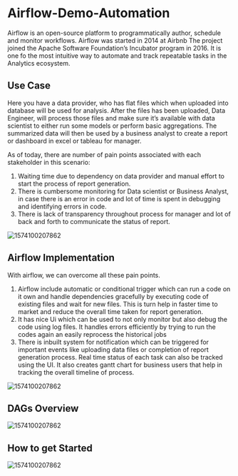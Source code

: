 # Airflow-Demo-Automation


Airflow is an open-source platform to programmatically author, schedule and monitor workflows. Airflow was started in 2014 at Airbnb 
The project joined the Apache Software Foundation’s Incubator program in 2016. It is one fo the most intuitive way to automate and track repeatable tasks in the Analytics ecosystem.

## Use Case

Here you have a data provider, who has flat files which when uploaded into database will be used for analysis. After the files has been uploaded, Data Engineer, will process those files and make sure it’s available with data scientist to either run some models or perform basic aggregations. The summarized data will then be used by a business analyst to create a report or dashboard in excel or tableau for manager.

As of today, there are number of pain points associated with each stakeholder in this scenario:
1. Waiting time due to dependency on data provider and manual effort to start the process of report generation.
2. There is cumbersome monitoring for Data scientist or Business Analyst, in case there is an error in code and lot of time is spent in debugging and identifying errors in code. 
3. There is lack of transparency throughout process for manager and lot of back and forth to communicate the status of report.

![1574100207862](https://github.com/guptapiyush340/Airflow-Demo-Automation/blob/master/2.png)

## Airflow Implementation

With airflow, we can overcome all these pain points.
1. Airflow include automatic or conditional trigger which can run a code on it own and handle dependencies gracefully by executing code of existing files and wait for new files. This is turn help in faster time to market and reduce the overall time taken for report generation.
2. It has nice Ui which can be used to not only monitor but also debug the code using log files. It handles errors efficiently by trying to run the codes again an easily reprocess the historical jobs
3. There is inbuilt system for notification which can be triggered for important events like uploading data files or completion of report generation process. Real time status of each task can also be tracked using the UI. It also creates gantt chart for business users that help in tracking the overall timeline of process.

![1574100207862](https://github.com/guptapiyush340/Airflow-Demo-Automation/blob/master/1.png)

## DAGs Overview

![1574100207862](https://github.com/guptapiyush340/Airflow-Demo-Automation/blob/master/4.png)

## How to get Started

![1574100207862](https://github.com/guptapiyush340/Airflow-Demo-Automation/blob/master/3.png)
